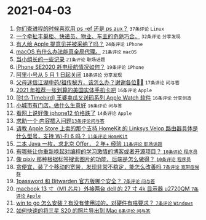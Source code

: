 # 2021-04-03

1. [你们查进程的时候喜欢用 ps -ef 还是 ps aux？](https://www.v2ex.com/t/767746) `37条评论` `Linux`
1. [一个牵扯丰巢柜、快递员、物业、车主的奇葩巧合。](https://www.v2ex.com/t/767741) `32条评论` `分享发现`
1. [有人给 Apple 提意见并被采纳了吗？](https://www.v2ex.com/t/767750) `24条评论` `iPhone`
1. [macOS 有什么办法能真全局代理。](https://www.v2ex.com/t/767745) `21条评论` `macOS`
1. [当小组长的一些记录](https://www.v2ex.com/t/767732) `21条评论` `职场话题`
1. [iPhone SE2020 耗电续航情况如何？](https://www.v2ex.com/t/767729) `19条评论` `iPhone`
1. [阿里小号从 5 月 1 日起关闭](https://www.v2ex.com/t/767780) `18条评论` `分享发现`
1. [父母迷信江湖中药/祖传秘方，该怎么办？谢谢各位🙏🙏](https://www.v2ex.com/t/767770) `17条评论` `问与答`
1. [2021 年推荐一张划算的美国实体手机卡吧](https://www.v2ex.com/t/767793) `16条评论` `Apple`
1. [[时鸟·Timebird] 王婆卖瓜又送码系列 Apple Watch 软件](https://www.v2ex.com/t/767788) `16条评论` `分享创造`
1. [小城市有门店，做什么生意好](https://www.v2ex.com/t/767767) `16条评论` `问与答`
1. [看网上说好像 iphone12 价格跌了](https://www.v2ex.com/t/767751) `14条评论` `Apple`
1. [求助一个 <table> 内容插入问题](https://www.v2ex.com/t/767758) `13条评论` `问与答`
1. [请教 Apple Store 上卖的那个支持 HomeKit 的 Linksys Velop 路由器具体是什么型号，支持 Wi-Fi 6 吗？](https://www.v2ex.com/t/767768) `11条评论` `HomeKit`
1. [二本 Java 一枚，求北京 Offer， 2 年+ 经验](https://www.v2ex.com/t/767735) `11条评论` `职场话题`
1. [有哪些让你重新唤起对编程的学习激情的博客或者开源项目？](https://www.v2ex.com/t/767763) `10条评论` `程序员`
1. [像 pixiv 那种根据标签搜索图片的功能，后端是怎么做得？](https://www.v2ex.com/t/767754) `10条评论` `程序员`
1. [贪便宜，装了个移动的宽带，发现非常不稳定，能怎么改善吗](https://www.v2ex.com/t/767800) `7条评论` `宽带症候群`
1. [1password 和 Bitwarden 官方版哪个安全？](https://www.v2ex.com/t/767790) `7条评论` `问与答`
1. [macbook 13 寸（M1 芯片）外接两台 dell 的 27 寸 4k 显示器 u2720QM](https://www.v2ex.com/t/767784) `7条评论` `Apple`
1. [win to go 怎么安装？有没有使用过的，对硬件有啥要求？](https://www.v2ex.com/t/767773) `7条评论` `Windows`
1. [如何快速的将三星 S20 的照片导出到 Mac](https://www.v2ex.com/t/767779) `6条评论` `问与答`
